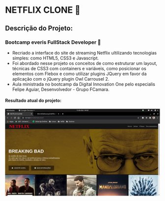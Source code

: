 # NETFLIX CLONE :movie_camera:

## Descrição do Projeto:

### Bootcamp everis FullStack Developer :rocket:

- Recriado a interface do site de streaming Netflix ultilizando tecnologias simples: como HTML5, CSS3 e Javascript. 
- Foi abordado nesse projeto os conceitos de como estruturar um layout, técnicas de CSS3 com containers e variáveis, como posicionar os elementos com Flebox e como utilizar plugins JQuery em favor da aplicação com o jQuery plugin Owl Carrousel 2.
- Aula ministrada no bootcamp da Digital Innovation One pelo especialis Felipe Aguiar, Desenvolvedor - Grupo FCamara.

#### Resultado atual do projeto:

![Alt text](/img/print.png?raw=true "Title") 
